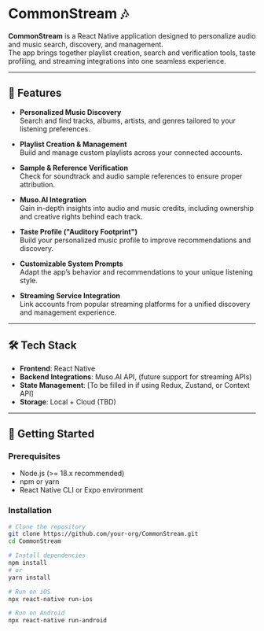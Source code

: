 # CommonStream 🎶

**CommonStream** is a React Native application designed to personalize audio and music search, discovery, and management.  
The app brings together playlist creation, search and verification tools, taste profiling, and streaming integrations into one seamless experience.

---

## 🚀 Features

- **Personalized Music Discovery**  
  Search and find tracks, albums, artists, and genres tailored to your listening preferences.

- **Playlist Creation & Management**  
  Build and manage custom playlists across your connected accounts.

- **Sample & Reference Verification**  
  Check for soundtrack and audio sample references to ensure proper attribution.

- **Muso.AI Integration**  
  Gain in-depth insights into audio and music credits, including ownership and creative rights behind each track.

- **Taste Profile ("Auditory Footprint")**  
  Build your personalized music profile to improve recommendations and discovery.

- **Customizable System Prompts**  
  Adapt the app’s behavior and recommendations to your unique listening style.

- **Streaming Service Integration**  
  Link accounts from popular streaming platforms for a unified discovery and management experience.

---

## 🛠️ Tech Stack

- **Frontend**: React Native  
- **Backend Integrations**: Muso.AI API, (future support for streaming APIs)  
- **State Management**: [To be filled in if using Redux, Zustand, or Context API]  
- **Storage**: Local + Cloud (TBD)

---

## 📲 Getting Started

### Prerequisites
- Node.js (>= 18.x recommended)  
- npm or yarn  
- React Native CLI or Expo environment  

### Installation

```bash
# Clone the repository
git clone https://github.com/your-org/CommonStream.git
cd CommonStream

# Install dependencies
npm install
# or
yarn install

# Run on iOS
npx react-native run-ios

# Run on Android
npx react-native run-android
